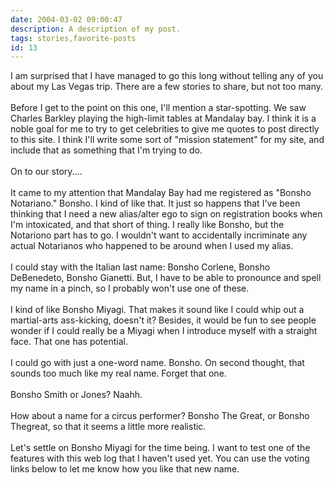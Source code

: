 ```yaml
---
date: 2004-03-02 09:00:47
description: A description of my post.
tags: stories,favorite-posts
id: 13
---
```

I am surprised that I have managed to go this long without telling any of you about my Las Vegas trip.  There are a few stories to share, but not too many.<br />
<br />
Before I get to the point on this one, I'll mention a star-spotting.  We saw Charles Barkley playing the high-limit tables at Mandalay bay.  I think it is a noble goal for me to try to get celebrities to give me quotes to post directly to this site.  I think I'll write some sort of "mission statement" for my site, and include that as something that I'm trying to do.<br />
<br />
On to our story....<br />
<br />
It came to my attention that Mandalay Bay had me registered as "Bonsho Notariano."  Bonsho.  I kind of like that.  It just so happens that I've been thinking that I need a new alias/alter ego to sign on registration books when I'm intoxicated, and that short of thing.  I really like Bonsho, but the Notariono part has to go.  I wouldn't want to accidentally incriminate any actual Notarianos who happened to be around when I used my alias.<br />
<br />
I could stay with the Italian last name:  Bonsho Corlene, Bonsho DeBenedeto, Bonsho Gianetti.  But, I have to be able to pronounce and spell my name in a pinch, so I probably won't use one of these.<br />
<br />
I kind of like Bonsho Miyagi.  That makes it sound like I could whip out a martial-arts ass-kicking, doesn't it?  Besides, it would be fun to see people wonder if I could really be a Miyagi when I introduce myself with a straight face.  That one has potential.<br />
<br />
I could go with just a one-word name.  Bonsho.  On second thought, that sounds too much like my real name.  Forget that one.<br />
<br />
Bonsho Smith or Jones?  Naahh.<br />
<br />
How about a name for a circus performer?  Bonsho The Great, or Bonsho Thegreat, so that it seems a little more realistic.<br />
<br />
Let's settle on Bonsho Miyagi for the time being.  I want to test one of the features with this web log that I haven't used yet.  You can use the voting links below to let me know how you like that new name.
